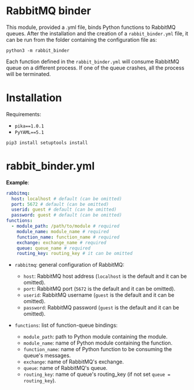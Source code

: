 # RabbitMQ binder

This module, provided a .yml file, binds Python functions to RabbitMQ queues.
After the installation and the creation of a `rabbit_binder.yml` file, it can be run from the folder containing the configuration file as:

```shell
python3 -m rabbit_binder
```

Each function defined in the `rabbit_binder.yml` will consume RabbitMQ queue on a different process. If one of the queue crashes, all the process will be terminated.

# Installation

Requirements:
- `pika==1.0.1`
- `PyYAML==5.1`

```shell
pip3 install setuptools install
```

# rabbit_binder.yml

**Example**:

```yml
rabbitmq:
  host: localhost # default (can be omitted)
  port: 5672 # default (can be omitted)
  userid: guest # default (can be omitted)
  password: guest # default (can be omitted)
functions:
  - module_path: /path/to/module # required
    module_name: module_name # required
    function_name: function_name # required
    exchange: exchange_name # required
    queue: queue_name # required
    routing_key: routing_key # it can be omitted
```

* `rabbitmq`: general configuration of RabbitMQ:
    * `host`: RabbitMQ host address (`localhost` is the default and it can be omitted).
    * `port`: RabbitMQ port (`5672` is the default and it can be omitted).
    * `userid`: RabbitMQ username (`guest` is the default and it can be omitted).
    * `password`: RabbitMQ password (`guest` is the default and it can be omitted).

* `functions`: list of function-queue bindings:
    * `module_path`: path to Python module containing the module.
    * `module_name`: name of Python module containing the function.
    * `function_name`: name of Python function to be consuming the queue's messages.
    * `exchange`: name of RabbitMQ's exchange.
    * `queue`: name of RabbitMQ's queue.
    * `routing_key`: name of queue's routing_key (if not set `queue = routing_key`).
